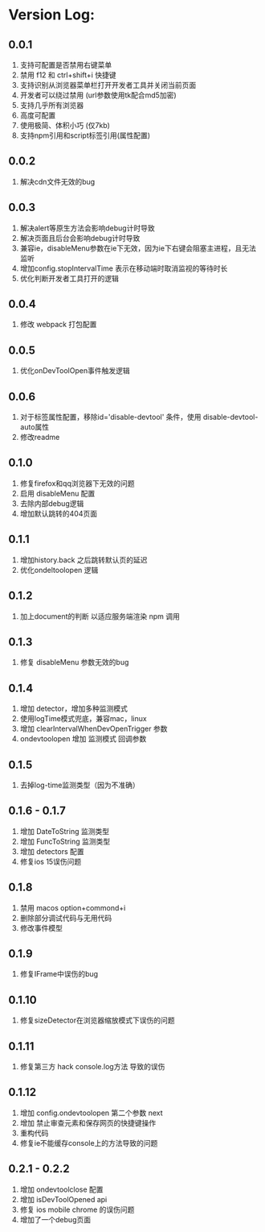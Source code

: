 # Version Log:

## 0.0.1
1. 支持可配置是否禁用右键菜单
2. 禁用 f12 和 ctrl+shift+i 快捷键
3. 支持识别从浏览器菜单栏打开开发者工具并关闭当前页面
4. 开发者可以绕过禁用 (url参数使用tk配合md5加密)
5. 支持几乎所有浏览器
6. 高度可配置
7. 使用极简、体积小巧 (仅7kb)
8. 支持npm引用和script标签引用(属性配置)

## 0.0.2
1. 解决cdn文件无效的bug

## 0.0.3
1. 解决alert等原生方法会影响debug计时导致
2. 解决页面且后台会影响debug计时导致
3. 兼容ie，disableMenu参数在ie下无效，因为ie下右键会阻塞主进程，且无法监听
4. 增加config.stopIntervalTime 表示在移动端时取消监视的等待时长
5. 优化判断开发者工具打开的逻辑

## 0.0.4
1. 修改 webpack 打包配置

## 0.0.5
1. 优化onDevToolOpen事件触发逻辑

## 0.0.6
1. 对于标签属性配置，移除id='disable-devtool' 条件，使用 disable-devtool-auto属性
2. 修改readme

## 0.1.0
1. 修复firefox和qq浏览器下无效的问题
2. 启用 disableMenu 配置
3. 去除内部debug逻辑
4. 增加默认跳转的404页面
   
## 0.1.1
1. 增加history.back 之后跳转默认页的延迟
2. 优化ondeltoolopen 逻辑

## 0.1.2
1. 加上document的判断 以适应服务端渲染 npm 调用

## 0.1.3
1. 修复 disableMenu 参数无效的bug
   
## 0.1.4
1. 增加 detector，增加多种监测模式
2. 使用logTime模式兜底，兼容mac，linux
3. 增加 clearIntervalWhenDevOpenTrigger 参数
4. ondevtoolopen 增加 监测模式 回调参数

## 0.1.5
1. 去掉log-time监测类型（因为不准确）
   
## 0.1.6 - 0.1.7
1. 增加 DateToString 监测类型
2. 增加 FuncToString 监测类型
3. 增加 detectors 配置
4. 修复ios 15误伤问题 

## 0.1.8
1. 禁用 macos option+commond+i
2. 删除部分调试代码与无用代码
3. 修改事件模型
   
## 0.1.9
1. 修复IFrame中误伤的bug

## 0.1.10
1. 修复sizeDetector在浏览器缩放模式下误伤的问题

## 0.1.11
1. 修复第三方 hack console.log方法 导致的误伤
   
## 0.1.12
1. 增加 config.ondevtoolopen 第二个参数 next
2. 增加 禁止审查元素和保存网页的快捷键操作
3. 重构代码
4. 修复ie不能缓存console上的方法导致的问题

## 0.2.1 - 0.2.2
1. 增加 ondevtoolclose 配置
2. 增加 isDevToolOpened api
3. 修复 ios mobile chrome 的误伤问题
4. 增加了一个debug页面